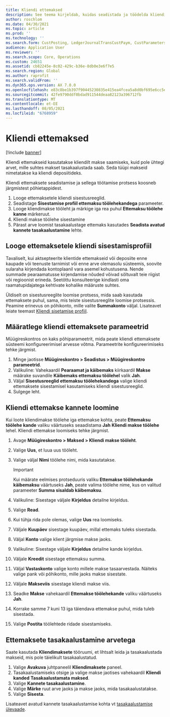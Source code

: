 ```yaml
---
title: Kliendi ettemaksed
description: See teema kirjeldab, kuidas seadistada ja töödelda kliendi ettemakseid (nimetatakse ka kliendi deposiitideks).
author: roschlom
ms.date: 04/30/2021
ms.topic: article
ms.prod: ''
ms.technology: ''
ms.search.form: CustPosting, LedgerJournalTransCustPaym, CustParameters
audience: Application User
ms.reviewer: ''
ms.search.scope: Core, Operations
ms.custom: 24651
ms.assetid: cb82245e-8c02-429c-b36e-8db0e3e6f7e5
ms.search.region: Global
ms.author: raprofit
ms.search.validFrom: ''
ms.dyn365.ops.version: AX 7.0.0
ms.openlocfilehash: e83c8be1b397f90445230835e415ea4fcea5a8d0bf695e6cc5eadc55275ded7f
ms.sourcegitcommit: 42fe9790ddf0bdad911544deaa82123a396712fb
ms.translationtype: MT
ms.contentlocale: et-EE
ms.lasthandoff: 08/05/2021
ms.locfileid: "6768959"
---
```

# <a name="customer-prepayments"></a>Kliendi ettemaksed

[!include [banner](../includes/banner.md)]

Kliendi ettemakseid kasutatakse kliendilt makse saamiseks, kuid pole ühtegi arvet, mille suhtes makset tasakaalustada saab. Seda tüüpi makseid nimetatakse ka kliendi deposiitideks.

Kliendi ettemaksete seadistamise ja sellega töötamise protsess koosneb järgmistest põhietappidest.

1. Looge ettemaksetele kliendi sisestusreeglid.
2. Seadistage **Sisestamise profiil ettemaksu töölehekandega** parameeter.
3. Looge kliendimakse tööleht ja märkige iga rea puhul **Ettemaksu töölehe kanne** märkeruut.
4. Kliendi makse töölehe sisestamine
5. Pärast arve loomist tasakaalustage ettemaks kasutades **Seadista avatud kannete tasakaalustamine** lehte.

## <a name="create-a-customer-posting-profile-for-prepayments"></a>Looge ettemaksetele kliendi sisestamisprofiil

Tavaliselt, kui aktsepteerite klientide ettemakseid või deposiite enne kaupade või teenuste tarnimist või enne arve olemasolu süsteemis, soovite sularaha kirjendada kontoplaanil vara asemel kohustusena. Nende summade pearaamatusse kirjendamise nõuded võivad sõltuvalt teie riigist või regioonist erineda. Seetõttu konsulteerige kindlasti oma raamatupidajatega kehtivate kohalike määruste suhtes.

Üldiselt on sisestusreeglite loomise protsess, mida saab kasutada ettemaksete puhul, sama, mis teiste sisestusreeglite loomise protsessis. Peamine erinevus on põhikonto, mille valite **Summakonto** väljal. Lisateavet leiate teemast [Kliendi sisetamise profiil](customer-posting-profiles.md).

## <a name="define-parameters-for-customer-prepayments"></a>Määratlege kliendi ettemaksete parameetrid

Müügireskontros on kaks põhiparameetrit, mida peate kliendi ettemaksete süsteemi konfigureerimisel arvesse võtma. Parameetrite konfigureerimiseks tehke järgmist.

1. Minge jaotisse **Müügireskontro \> Seadistus \> Müügireskontro parameetrid**.
2. Valikuline: Vahekaardil **Pearaamat ja käibemaks** kiirkaardil **Makse** määrake suvandile **Käibemaks ettemaksu töölehel** valik **Jah**.
3. Väljal **Sisestusreeglid ettemaksu töölehekandega** valige kliendi ettemaksete sisestamisel kasutamiseks kliendi sisestusreeglid.
4. Sulgege leht.

## <a name="create-customer-prepayment-vouchers"></a>Kliendi ettemakse kannete loomine

Kui loote kliendimakse töölehe iga ettemakse kohta, peate **Ettemaksu töölehe kande** valiku väärtuseks seaadistama **Jah** **Kliendi makse töölehe** lehel. Kliendi ettemakse loomiseks tehke järgmist.

1. Avage **Müügireskontro \> Maksed \> Kliendi makse tööleht**.
2. Valige **Uus**, et luua uus tööleht.
3. Valige väljal **Nimi** töölehe nimi, mida kasutatakse.

    > [!IMPORTANT]
    > Kui määrate eelmises protseduuris valiku **Ettemakse töölehekande käibemaksu** väärtuseks **Jah**, peate valima töölehe nime, kus on valitud parameeter **Summa sisaldab käibemaksu**. 

4. Valikuline: Sisestage väljale **Kirjeldus** detailne kirjeldus.
5. Valige **Read**.
6. Kui tühja rida pole olemas, valige **Uus** rea loomiseks.
7. Väljale **Kuupäev** sisestage kuupäev, millal ettemaks tuleks sisestada.
8. Väljal **Konto** valige klient järgmise makse jaoks.
9. Valikuline: Sisestage väljale **Kirjeldus** detailne kande kirjeldus.
10. Väljale **Kreedit** sisestage ettemaksu summa.
11. Väljal **Vastaskonto** valige konto millele makse tasaarvestada. Näiteks valige pank või põhikonto, mille jaoks makse sisestate.
12. Väljale **Makseviis** sisestage kliendi makse viis.
13. Seadke **Makse** vahekaardil **Ettemakse töölehekande** valiku väärtuseks **Jah**.
14. Korrake samme 7 kuni 13 iga täiendava ettemakse puhul, mida tuleb sisestada.
15. Valige **Postita** töölehtede ridade sisestamiseks.

## <a name="settle-prepayments-with-invoices"></a>Ettemaksete tasakaalustamine arvetega

Saate kasutada **Kliendimaksete** tööruumi, et lihtsalt leida ja tasakaalustada makseid, mis pole täielikult tasakaalustatud.

1. Valige **Avakuva** juhtpaneelil **Kliendimaksete** paneel.
2. Tasakaalustamiseks otsige ja valige makse jaotises vahekaardil **Kliendi kanded** **Tasakaalustamata maksed**.
3. Valige **Kannete tasakaalustamine**.
4. Valige **Märke** ruut arve jaoks ja makse jaoks, mida tasakaalustatakse.
5. Valige **Sisesta**.

Lisateavet avatud kannete tasakaalustamise kohta vt [tasakaalustamise ülevaade](/cash-bank-management/settlement-overview.md).
